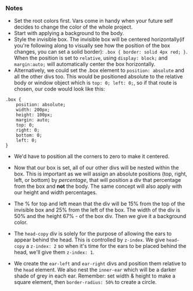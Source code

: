 ### Notes

* Set the root colors first. Vars come in handy when your future self decides to change the color of the whole project.
* Start with applying a background to the body.
* Style the invisible box. The invisible box will be centered horizontally(if you're following along to visually see how the position of the box changes, you can set a solid border): `.box { border: solid 4px red; }`. When the position is set to `relative`, using `display: block;` and `margin:auto;` will automatically center the box horizontally.
* Alternatively, we could set the .box element to `position: absolute` and all the other divs too. This would be positioned absolute to the relative body or window object which is `top: 0; left: 0;`, so if that route is chosen, our code would look like this:

```
.box {
	position: absolute;
	width: 200px;
	height: 100px;
	margin: auto;
	top: 0;
	right: 0;
	bottom: 0;
	left: 0;
}
```

* We'd have to position all the corners to zero to make it centered.

* Now that our box is set, all of our other divs will be nested within the box. This is important as we will assign an absolute positions (top, right, left, or bottom) by *percentage*, that will position a div that percentage from the box and **not** the body. The same concept will also apply with our height and width percentages.
* The % for top and left mean that the div will be 15% from the top of the invisible box and 25% from the left of the box. The width of the div is 50% and the height 67% - of the box div. Then we give it a background color.
* The `head-copy` div is solely for the purpose of allowing the ears to appear behind the head. This is controlled by `z-index`. We give `head-copy` a `z-index: 2` so when it's time for the ears to be placed behind the head, we'll give them `z-index: 1`.
* We create the `ear-left` and `ear-right` divs and position them relative to the `head` element. We also nest the `inner-ear` which will be a darker shade of grey in each ear. Remember: set width & height to make a square element, then `border-radius: 50%` to create a circle.